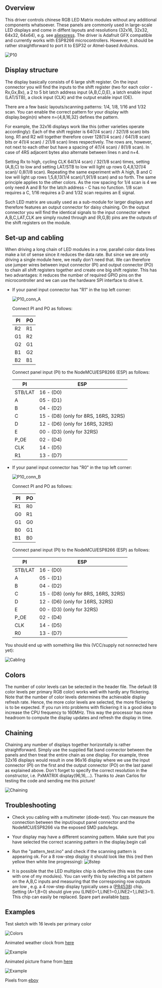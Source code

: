 ## Overview

This driver controls chinese RGB LED Matrix modules without any additional components whatsoever. These panels are commonly used in large-scale LED displays and come in diffent layouts and resolutions (32x16, 32x32, 64x32, 64x64), e.g. see [aliexpress](https://www.aliexpress.com/item/outdoor-320-160mm-32-16pixels-3in1-SMD-1-2-scan-RGB-P10-full-color-LED-module/32707982524.html?spm=a2g0s.9042311.0.0.OMzudS). The driver is Adafruit GFX compatible and currently works with ESP8266 microcontrollers. However, it should be rather straightforward to port it to ESP32 or Atmel-based Arduinos.

![P10](/images/P10_matrix.jpg)



## Display structure

The display basically consists of 6 large shift register. On the input connector you will find the inputs to the shift register (two for each color - Rx,Gx,Bx), a 2 to 5 bit latch address input (A,B,C,D,E), a latch enable input (LAT/STB), a clock input (CLK) and the output enable input (OE).

There are a few basic layouts/scanning patterns: 1/4, 1/8, 1/16 and 1/32 scan. You can enable the correct pattern for your display with display.begin(n) where n={4,8,16,32} defines the pattern.

For example, the 32x16 displays work like this (other varieties operate accordingly): Each of the shift register is 64(1/4 scan) / 32(1/8 scan) bits long. R1 and R2 will together therefore cover 128(1/4 scan) / 64(1/8 scan) bits or 4(1/4 scan) / 2(1/8 scan) lines respectively. The rows are, however, not next to each other but have a spacing of 4(1/4 scan) / 8(1/8 scan). In case of 4RS adjacent bytes also alternate between lines n and n+4.

Setting Rx to high, cycling CLK 64(1/4 scan) / 32(1/8 scan) times, setting (A,B,C) to low and setting LAT/STB to low will light up rows 0,4,8,12(1/4 scan)/ 0,8(1/8 scan). Repeating the same experiment with A high, B and C low will light up rows 1,5,8,13(1/4 scan)/1,9(1/8 scan) and so forth. The same principle applies to the other colors. As the row spacing for 1/4 scan is 4 we only need A and B for the latch address - C has no function. 1/8 scan requires a C, 1/16 requires a D and 1/32 scan requires an E signal.

Such LED matrix are usually used as a sub-module for larger displays and therefore features an output connector for daisy chaining. On the output connector you will find the identical signals to the input connector where A,B,C,LAT,CLK are simply routed through and (R,G,B) pins are the outputs of the shift registers on the module.

## Set-up and cabling

When driving a long chain of LED modules in a row, parallel color data lines make a lot of sense since it reduces the data rate. But since we are only driving a single module here, we really don't need that. We can therefore use jumper wires between input connector (PI) and output connector (PO) to chain all shift registers together and create one big shift register. This has two advantages: it reduces the number of required GPIO pins on the microcontroller and we can use the hardware SPI interface to drive it.

* If your panel input connector has "R1" in the top left corner:

  ![P10_conn_A](/images/32x16_con_A.jpg)

  Connect PI and PO as follows:

  PI | PO
  ---|---
  R2 | R1
  G1 | R2
  G2 | G1
  B1 | G2
  B2 | B1

  Connect panel input (PI) to the NodeMCU/ESP8266 (ESP) as follows:

  PI  | ESP
  ----|----
  STB/LAT |  16 - (D0)
  A   |  05 - (D1)
  B   |  04 - (D2)
  C   |  15 - (D8) (only for 8RS, 16RS, 32RS)
  D   |  12 - (D6) (only for 16RS, 32RS)
  E   |  00 - (D3) (only for 32RS)
  P_OE|  02 - (D4)
  CLK |  14 - (D5)
  R1  |  13 - (D7)

* If your panel input connector has "R0" in the top left corner:

  ![P10_conn_B](/images/32x16_con_B.jpg)

  Connect PI and PO as follows:

  PI | PO
  ---|---
  R1 | R0
  G0 | R1
  G1 | G0
  B0 | G1
  B1 | B0

  Connect panel input (PI) to the NodeMCU/ESP8266 (ESP) as follows:

  PI  | ESP
  ----|----
  STB/LAT |  16 - (D0)
  A   |  05 - (D1)
  B   |  04 - (D2)
  C   |  15 - (D8) (only for 8RS, 16RS, 32RS)
  D   |  12 - (D6) (only for 16RS, 32RS)
  E   |  00 - (D3) (only for 32RS)
  P_OE|  02 - (D4)
  CLK |  14 - (D5)
  R0  |  13 - (D7)

You should end up with something like this (VCC/supply not nonnected here yet):

![Cabling](/images/P10_cables.jpg)

## Colors
The number of color levels can be selected in the header file. The default (8 color levels per primary RGB color) works well with hardly any flickering. Note that the number of color levels determines the achievable display refresh rate. Hence, the more color levels are selected, the more flickering is to be expected. If you run into problems with flickering it is a good idea to increase the CPU frequency to 160MHz. This way the processor has more headroom to compute the display updates and refresh the display in time.

## Chaining
Chaining any number of displays together horizontally is rather straightforward. Simply use the supplied flat band connector between the panels and then treat the entire chain as one display. For example, three 32x16 displays would result in one 96x16 display where we use the input connector (PI) on the first and the output connector (PO) on the last panel as explained above. Don't forget to specify the correct resolution in the constructor, i.e. PxMATRIX display(96,16,...). Thanks to Jean Carlos for testing the code and sending me this picture!

![Chaining](/images/chain.png)


## Troubleshooting

  * Check you cabling with a multimeter (diode-test). You can measure the connection between the input/ouput panel connector and the NodeMCU/ESP8266 via the exposed SMD pads/legs.
  * Your display may have a different scanning pattern. Make sure that you have selected the correct scanning pattern in the display.begin call
  * Run the "pattern_test.ino" and check if the scanning pattern is appearing ok. For a 8 row-step display it should look like this (red then yellow then white line progressing):
  ![8step](/images/8step.gif)

  * It is possible that the LED multiplex chip is defective (this was the case with one of my modules). You can verify this by selecting a bit pattern on the A,B,C inputs and measuring that the corresponing row outputs are low , e.g. a 4 row-step display typically uses a ([PR4538](/docs/pr4538.pdf)) chip. Setting (A=1,B=0) should give you (LINE0=1,LINE1=0,LINE2=1,LINE3=1).  This chip can easily be replaced. Spare part available [here](https://www.aliexpress.com/item/Free-shipping-10pcs-lot-PR4538DW-SOP-20-original-authentic/32594044891.html?spm=a2g0s.9042311.0.0.bjr5BY).


## Examples

Test sketch with 16 levels per primary color

![Colors](/images/P10_color_scroll.gif)

Animated weather clock from [here](https://2dom.github.io/PixelTime/)

![Example](/images/PixelTime_small.jpg)

Animated picture frame from [here](https://2dom.github.io/PixelTimes/)

![Example](/images/front_anim2.gif)

Pixels from [eboy](http://hello.eboy.com/eboy/category/everything/explore/animations/)
